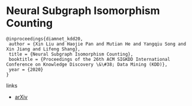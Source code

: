 # Neural Subgraph Isomorphism Counting

```
@inproceedings{diamnet_kdd20,
 author = {Xin Liu and Haojie Pan and Mutian He and Yangqiu Song and Xin Jiang and Lifeng Shang},
 title = {Neural Subgraph Isomorphism Counting},
 booktitle = {Proceedings of the 26th ACM SIGKDD International Conference on Knowledge Discovery \&\#38; Data Mining (KDD)},
 year = {2020}
}
```

links
- [arXiv](https://arxiv.org/abs/1912.11589)   
